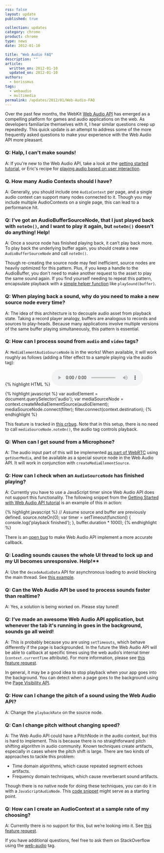 ```yaml
---
rss: false
layout: update
published: true

collection: updates
category: chrome
product: chrome
type: news
date: 2012-01-10

title: "Web Audio FAQ"
description: ""
article:
  written_on: 2012-01-10
  updated_on: 2012-01-10
authors:
  - borissmus
tags:
  - webaudio
  - multimedia
permalink: /updates/2012/01/Web-Audio-FAQ
---
```

Over the past few months, the WebKit [Web Audio API](https://dvcs.w3.org/hg/audio/raw-file/tip/webaudio/specification.html) has emerged as a compelling platform for games and audio applications on the web. As developers familiarize themselves with it, I hear similar questions creep up repeatedly. This quick update is an attempt to address some of the more frequently asked questions to make your experience with the Web Audio API more pleasant.


### Q: Halp, I can't make sounds!

A: If you're new to the Web Audio API, take a look at the [getting started tutorial](http://www.html5rocks.com/en/tutorials/webaudio/intro/), or Eric's recipe for [playing audio based on user interaction](http://ericbidelman.tumblr.com/post/13471195250/web-audio-api-how-to-playing-audio-based-on-user).


### Q. How many Audio Contexts should I have?

A: Generally, you should include one `AudioContext` per page, and a single audio context can support many nodes connected to it. Though you may include multiple AudioContexts on a single page, this can lead to a performance hit.


### Q: I’ve got an AudioBufferSourceNode, that I just played back with `noteOn()`, and I want to play it again, but `noteOn()` doesn’t do anything! Help!

A: Once a source node has finished playing back, it can’t play back more. To play back the underlying buffer again, you should create a new `AudioBufferSourceNode` and call `noteOn()`.

Though re-creating the source node may feel inefficient, source nodes are heavily optimized for this pattern. Plus, if you keep a handle to the AudioBuffer, you don't need to make another request to the asset to play the same sound again. If you find yourself needing to repeat this pattern, encapsulate playback with a [simple helper function](http://www.html5rocks.com/en/tutorials/webaudio/intro/#toc-play) like `playSound(buffer)`.


### Q: When playing back a sound, why do you need to make a new source node every time?

A: The idea of this architecture is to decouple audio asset from playback state. Taking a record player analogy, buffers are analogous to records and sources to play-heads. Because many applications involve multiple versions of the same buffer playing simultaneously, this pattern is essential.


### Q: How can I process sound from `audio` and `video` tags?

A: `MediaElementAudioSourceNode` is in the works! When available, it will work roughly as follows (adding a filter effect to a sample playing via the audio tag):

{% highlight HTML %}
<audio src="sounds/sample.wav" controls>
{% endhighlight %}

{% highlight javascript %}
var audioElement = document.querySelector('audio');
var mediaSourceNode = context.createMediaElementSource(audioElement);
mediaSourceNode.connect(filter);
filter.connect(context.destination);
{% endhighlight %}

This feature is tracked in [this crbug](http://code.google.com/p/chromium/issues/detail?id=79949). Note that in this setup, there is no need to call `mediaSourceNode.noteOn()`, the audio tag controls playback.


### Q: When can I get sound from a Microphone?

A: The audio input part of this will be implemented [as part of WebRTC](http://dev.w3.org/2011/webrtc/editor/getusermedia.html) using `getUserMedia`, and be available as a special source node in the Web Audio API. It will work in conjunction with `createMediaElementSource`.

### Q: How can I check when an `AudioSourceNode` has finished playing?

A: Currently you have to use a JavaScript timer since Web Audio API does not support this functionality. The following snippet from the [Getting Started with Web Audio API tutorial](http://www.html5rocks.com/en/tutorials/webaudio/intro/) is an example of this in action:

{% highlight javascript %}
// Assume source and buffer are previously defined.
source.noteOn(0);
var timer = setTimeout(function() {
  console.log('playback finished');
}, buffer.duration * 1000);
{% endhighlight %}

There is an [open bug](https://bugs.webkit.org/show_bug.cgi?id=71942) to make Web Audio API implement a more accurate callback.


### Q: Loading sounds causes the whole UI thread to lock up and my UI becomes unresponsive. Help!**

A: Use the `decodeAudioData` API for asynchronous loading to avoid blocking the main thread. See [this example](http://www.html5rocks.com/en/tutorials/webaudio/intro/js/buffer-loader.js).


### Q: Can the Web Audio API be used to process sounds faster than realtime?

A: Yes, a solution is being worked on. Please stay tuned!


### Q: I’ve made an awesome Web Audio API application, but whenever the tab it's running in goes in the background, sounds go all weird!

A: This is probably because you are using `setTimeouts`, which behave differently if the page is backgrounded. In the future the Web Audio API will be able to callback at specific times using the web audio’s internal timer (`context.currentTime` attribute). For more information, please see [this feature request](https://bugs.webkit.org/show_bug.cgi?id=70061).

In general, it may be a good idea to stop playback when your app goes into the background. You can detect when a page goes to the background using the [Page Visibility API](http://code.google.com/chrome/whitepapers/pagevisibility.html).


### Q: How can I change the pitch of a sound using the Web Audio API?

A: Change the `playbackRate` on the source node.


### Q: Can I change pitch without changing speed?

A: The Web Audio API could have a PitchNode in the audio context, but this is hard to implement. This is because there is no straightforward pitch shifting algorithm in audio community. Known techniques create artifacts, especially in cases where the pitch shift is large. There are two kinds of approaches to tackle this problem:

* Time domain algorithms, which cause repeated segment echoes artifacts.
* Frequency domain techniques, which cause reverberant sound artifacts.

Though there is no native node for doing these techniques, you can do it in with a `JavaScriptAudioNode`. This [code snippet](https://github.com/janesconference/Voron/blob/master/voron.js) might serve as a starting point.


### Q: How can I create an AudioContext at a sample rate of my choosing?

A: Currently there is no support for this, but we’re looking into it. See [this feature request](http://crbug.com/73062).


If you have additional questions, feel free to ask them on StackOverflow using the [web-audio](http://stackoverflow.com/questions/tagged/web-audio?sort=newest&pagesize=50) tag.
